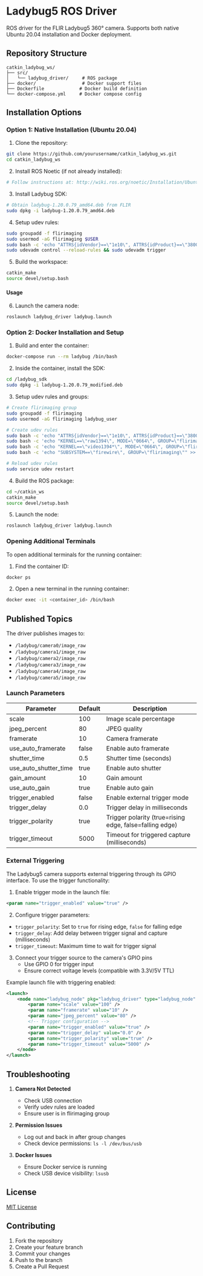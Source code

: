 # Ladybug5 ROS Driver

ROS driver for the FLIR Ladybug5 360° camera. Supports both native Ubuntu 20.04 installation and Docker deployment.

## Repository Structure
```
catkin_ladybug_ws/
├── src/
│   └── ladybug_driver/     # ROS package
├── docker/                 # Docker support files
├── Dockerfile             # Docker build definition
└── docker-compose.yml     # Docker compose config
```

## Installation Options

### Option 1: Native Installation (Ubuntu 20.04)

1. Clone the repository:
```bash
git clone https://github.com/yourusername/catkin_ladybug_ws.git
cd catkin_ladybug_ws
```

2. Install ROS Noetic (if not already installed):
```bash
# Follow instructions at: http://wiki.ros.org/noetic/Installation/Ubuntu
```

3. Install Ladybug SDK:
```bash
# Obtain ladybug-1.20.0.79_amd64.deb from FLIR
sudo dpkg -i ladybug-1.20.0.79_amd64.deb
```

4. Setup udev rules:
```bash
sudo groupadd -f flirimaging
sudo usermod -aG flirimaging $USER
sudo bash -c 'echo "ATTRS{idVendor}==\"1e10\", ATTRS{idProduct}==\"3800\", MODE=\"0664\", GROUP=\"flirimaging\"" > /etc/udev/rules.d/40-pgr-ladybug.rules'
sudo udevadm control --reload-rules && sudo udevadm trigger
```

5. Build the workspace:
```bash
catkin_make
source devel/setup.bash
```

#### Usage

6. Launch the camera node:
```bash
roslaunch ladybug_driver ladybug.launch
```


### Option 2: Docker Installation and Setup

1. Build and enter the container:
```bash
docker-compose run --rm ladybug /bin/bash
```

2. Inside the container, install the SDK:
```bash
cd /ladybug_sdk
sudo dpkg -i ladybug-1.20.0.79_modified.deb
```

3. Setup udev rules and groups:
```bash
# Create flirimaging group
sudo groupadd -f flirimaging
sudo usermod -aG flirimaging ladybug_user

# Create udev rules
sudo bash -c 'echo "ATTRS{idVendor}==\"1e10\", ATTRS{idProduct}==\"3800\", MODE=\"0664\", GROUP=\"flirimaging\"" > /etc/udev/rules.d/40-pgr-ladybug.rules'
sudo bash -c 'echo "KERNEL==\"raw1394\", MODE=\"0664\", GROUP=\"flirimaging\"" >> /etc/udev/rules.d/40-pgr-ladybug.rules'
sudo bash -c 'echo "KERNEL==\"video1394*\", MODE=\"0664\", GROUP=\"flirimaging\"" >> /etc/udev/rules.d/40-pgr-ladybug.rules'
sudo bash -c 'echo "SUBSYSTEM==\"firewire\", GROUP=\"flirimaging\"" >> /etc/udev/rules.d/40-pgr-ladybug.rules'

# Reload udev rules
sudo service udev restart
```

4. Build the ROS package:
```bash
cd ~/catkin_ws
catkin_make
source devel/setup.bash
```

5. Launch the node:
```bash
roslaunch ladybug_driver ladybug.launch
```

### Opening Additional Terminals

To open additional terminals for the running container:

1. Find the container ID:
```bash
docker ps
```

2. Open a new terminal in the running container:
```bash
docker exec -it <container_id> /bin/bash
```

## Published Topics

The driver publishes images to:
- `/ladybug/camera0/image_raw`
- `/ladybug/camera1/image_raw`
- `/ladybug/camera2/image_raw`
- `/ladybug/camera3/image_raw`
- `/ladybug/camera4/image_raw`
- `/ladybug/camera5/image_raw`

### Launch Parameters
| Parameter | Default | Description |
|-----------|---------|-------------|
| scale | 100 | Image scale percentage |
| jpeg_percent | 80 | JPEG quality |
| framerate | 10 | Camera framerate |
| use_auto_framerate | false | Enable auto framerate |
| shutter_time | 0.5 | Shutter time (seconds) |
| use_auto_shutter_time | true | Enable auto shutter |
| gain_amount | 10 | Gain amount |
| use_auto_gain | true | Enable auto gain |
| trigger_enabled | false | Enable external trigger mode |
| trigger_delay | 0.0 | Trigger delay in milliseconds |
| trigger_polarity | true | Trigger polarity (true=rising edge, false=falling edge) |
| trigger_timeout | 5000 | Timeout for triggered capture (milliseconds) |

### External Triggering
The Ladybug5 camera supports external triggering through its GPIO interface. To use the trigger functionality:

1. Enable trigger mode in the launch file:
```xml
<param name="trigger_enabled" value="true" />
```

2. Configure trigger parameters:
- `trigger_polarity`: Set to `true` for rising edge, `false` for falling edge
- `trigger_delay`: Add delay between trigger signal and capture (milliseconds)
- `trigger_timeout`: Maximum time to wait for trigger signal

3. Connect your trigger source to the camera's GPIO pins
   - Use GPIO 0 for trigger input
   - Ensure correct voltage levels (compatible with 3.3V/5V TTL)

Example launch file with triggering enabled:
```xml
<launch>
    <node name="ladybug_node" pkg="ladybug_driver" type="ladybug_node" output="screen">
        <param name="scale" value="100" />
        <param name="framerate" value="10" />
        <param name="jpeg_percent" value="80" />
        <!-- Trigger configuration -->
        <param name="trigger_enabled" value="true" />
        <param name="trigger_delay" value="0.0" />
        <param name="trigger_polarity" value="true" />
        <param name="trigger_timeout" value="5000" />
    </node>
</launch>
```

## Troubleshooting

1. **Camera Not Detected**
   - Check USB connection
   - Verify udev rules are loaded
   - Ensure user is in flirimaging group

2. **Permission Issues**
   - Log out and back in after group changes
   - Check device permissions: `ls -l /dev/bus/usb`

3. **Docker Issues**
   - Ensure Docker service is running
   - Check USB device visibility: `lsusb`

## License

[MIT License](LICENSE)

## Contributing

1. Fork the repository
2. Create your feature branch
3. Commit your changes
4. Push to the branch
5. Create a Pull Request